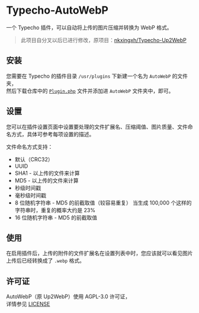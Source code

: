 # Typecho-AutoWebP
一个 Typecho 插件，可以自动将上传的图片压缩并转换为 WebP 格式。

> 此项目自分叉以后已进行修改，原项目：[nkxingxh/Typecho-Up2WebP](https://github.com/nkxingxh/Typecho-Up2WebP)

## 安装
您需要在 Typecho 的插件目录 `/usr/plugins` 下新建一个名为 `AutoWebP` 的文件夹，  
然后下载仓库中的 [`Plugin.php`](AutoWebP/Plugin.php) 文件并添加进 `AutoWebP` 文件夹中，即可。

## 设置
您可以在插件设置页面中设置要处理的文件扩展名、压缩阈值、图片质量、文件命名方式，具体可参考每项设置的描述。

文件命名方式支持：
- 默认（CRC32）
- UUID
- SHA1 - 以上传的文件来计算
- MD5 - 以上传的文件来计算
- 秒级时间戳
- 毫秒级时间戳
- 8 位随机字符串 - MD5 的前截取值（较容易重复）
    当生成 100,000 个这样的字符串时，重复的概率大约是 23%
- 16 位随机字符串 - MD5 的前截取值

## 使用
在启用插件后，上传的附件的文件扩展名在设置列表中时，您应该就可以看见图片上传后已经转换成了 `.webp` 格式。

## 许可证
AutoWebP（原 Up2WebP）使用 AGPL-3.0 许可证，  
详情参见 [LICENSE](LICENSE)
